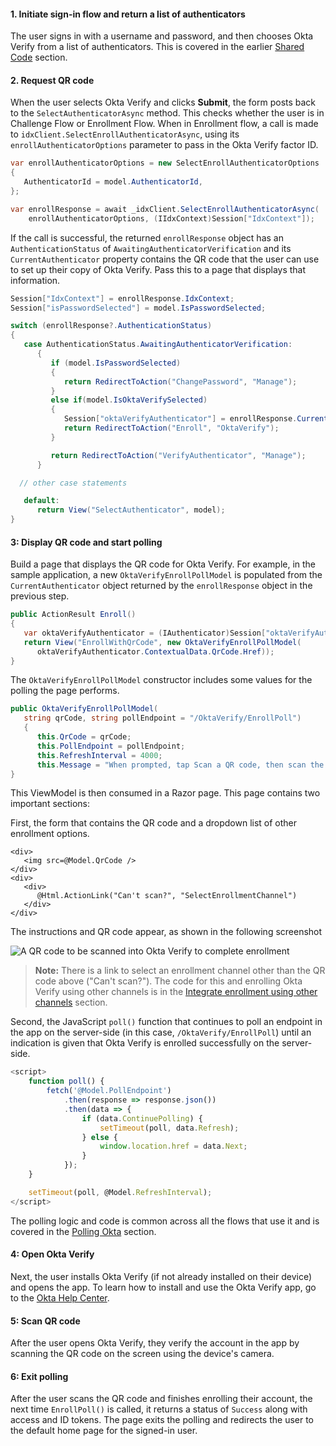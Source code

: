 #### 1. Initiate sign-in flow and return a list of authenticators

The user signs in with a username and password, and then chooses Okta Verify from a list of authenticators. This is covered in the earlier [Shared Code](#initiate-sign-in-and-return-a-list-of-authenticators) section.

#### 2. Request QR code

When the user selects Okta Verify and clicks **Submit**, the form posts back to the `SelectAuthenticatorAsync` method. This checks whether the user is in Challenge Flow or Enrollment Flow. When in Enrollment flow, a call is made to `idxClient.SelectEnrollAuthenticatorAsync`, using its `enrollAuthenticatorOptions` parameter to pass in the Okta Verify factor ID.

```csharp
var enrollAuthenticatorOptions = new SelectEnrollAuthenticatorOptions
{
   AuthenticatorId = model.AuthenticatorId,
};

var enrollResponse = await _idxClient.SelectEnrollAuthenticatorAsync(
    enrollAuthenticatorOptions, (IIdxContext)Session["IdxContext"]);
```

If the call is successful, the returned `enrollResponse` object has an `AuthenticationStatus` of `AwaitingAuthenticatorVerification` and its `CurrentAuthenticator` property contains the QR code that the user can use to set up their copy of Okta Verify. Pass this to a page that displays that information.

```csharp
Session["IdxContext"] = enrollResponse.IdxContext;
Session["isPasswordSelected"] = model.IsPasswordSelected;

switch (enrollResponse?.AuthenticationStatus)
{
   case AuthenticationStatus.AwaitingAuthenticatorVerification:
      {
         if (model.IsPasswordSelected)
         {
            return RedirectToAction("ChangePassword", "Manage");
         }
         else if(model.IsOktaVerifySelected)
         {
            Session["oktaVerifyAuthenticator"] = enrollResponse.CurrentAuthenticator;
            return RedirectToAction("Enroll", "OktaVerify");
         }

         return RedirectToAction("VerifyAuthenticator", "Manage");
      }

  // other case statements

   default:
      return View("SelectAuthenticator", model);
}
```

#### 3: Display QR code and start polling

Build a page that displays the QR code for Okta Verify. For example, in the sample application, a new `OktaVerifyEnrollPollModel` is populated from the `CurrentAuthenticator` object returned by the `enrollResponse` object in the previous step.

```csharp
public ActionResult Enroll()
{
   var oktaVerifyAuthenticator = (IAuthenticator)Session["oktaVerifyAuthenticator"];
   return View("EnrollWithQrCode", new OktaVerifyEnrollPollModel(
      oktaVerifyAuthenticator.ContextualData.QrCode.Href));
}
```

The `OktaVerifyEnrollPollModel` constructor includes some values for the polling the page performs.

```csharp
public OktaVerifyEnrollPollModel(
   string qrCode, string pollEndpoint = "/OktaVerify/EnrollPoll")
   {
      this.QrCode = qrCode;
      this.PollEndpoint = pollEndpoint;
      this.RefreshInterval = 4000;
      this.Message = "When prompted, tap Scan a QR code, then scan the QR code below:";
}
```

This ViewModel is then consumed in a Razor page. This page contains two important sections:

First, the form that contains the QR code and a dropdown list of other enrollment options.

```razor
<div>
   <img src=@Model.QrCode />
</div>
<div>
   <div>
      @Html.ActionLink("Can't scan?", "SelectEnrollmentChannel")
   </div>
</div>
```

The instructions and QR code appear, as shown in the following screenshot

<div class="common-image-format">

![A QR code to be scanned into Okta Verify to complete enrollment](/img/authenticators/dotnet-authenticators-okta-verify-enrollment-scan-qr-code.png "A sample QR code to be scanned in Okta Verify")

</div>

> **Note:** There is a link to select an enrollment channel other than the QR code above ("Can't scan?"). The code for this and enrolling Okta Verify using other channels is in the [Integrate enrollment using other channels](#Integrate-enrollment-using-other-channels) section.

Second, the JavaScript `poll()` function that continues to poll an endpoint in the app on the server-side (in this case, `/OktaVerify/EnrollPoll`) until an indication is given that Okta Verify is enrolled successfully on the server-side.

```js
<script>
    function poll() {
        fetch('@Model.PollEndpoint')
            .then(response => response.json())
            .then(data => {
                if (data.ContinuePolling) {
                    setTimeout(poll, data.Refresh);
                } else {
                    window.location.href = data.Next;
                }
            });
    }

    setTimeout(poll, @Model.RefreshInterval);
</script>
```

The polling logic and code is common across all the flows that use it and is covered in the [Polling Okta](#Polling-okta) section.

#### 4: Open Okta Verify

Next, the user installs Okta Verify (if not already installed on their device) and opens the app. To learn how to install and use the Okta Verify app, go to the [Okta Help Center](https://help.okta.com/en/prod/Content/Topics/Mobile/okta-verify-overview.htm).

#### 5: Scan QR code

After the user opens Okta Verify, they verify the account in the app by scanning the QR code on the screen using the device's camera.

#### 6: Exit polling

After the user scans the QR code and finishes enrolling their account, the next time `EnrollPoll()` is called, it returns a status of `Success` along with access and ID tokens. The page exits the polling and redirects the user to the default home page for the signed-in user.
